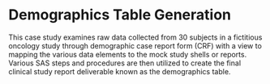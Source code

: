 # Demographics Table Generation

This case study examines raw data collected from 30 subjects in a fictitious oncology study through demographic case report form (CRF) with a view to mapping the various data elements to the mock study shells or reports. Various SAS steps and procedures are then utilized to create the final clinical study report deliverable known as the demographics table.

